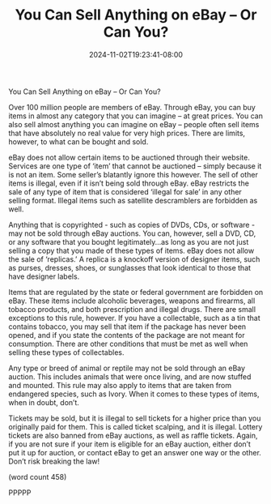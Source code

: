 ﻿---
title: "You Can Sell Anything on eBay – Or Can You?"
date: 2024-11-02T19:23:41-08:00
description: "eBay Tips for Web Success"
featured_image: "/images/eBay.jpg"
tags: ["eBay"]
---

You Can Sell Anything on eBay – Or Can You?

Over 100 million people are members of eBay. 
Through eBay, you can buy items in almost any 
category that you can imagine – at great prices. 
You can also sell almost anything you can 
imagine on eBay – people often sell items that have 
absolutely no real value for very high prices. There 
are limits, however, to what can be bought and sold. 

eBay does not allow certain items to be auctioned 
through their website. Services are one type of ‘item’ 
that cannot be auctioned – simply because it is not 
an item. Some seller’s blatantly ignore this however. 
The sell of other items is illegal, even if it isn’t being 
sold through eBay. eBay restricts the sale of any 
type of item that is considered ‘illegal for sale’ in any 
other selling format. Illegal items such as satellite 
descramblers are forbidden as well.

Anything that is copyrighted - such as copies of 
DVDs, CDs, or software - may not be sold through 
eBay auctions. You can, however, sell a DVD, CD, 
or any software that you bought legitimately…as 
long as you are not just selling a copy that you 
made of these types of items. eBay does not allow 
the sale of ‘replicas.’ A replica is a knockoff version 
of designer items, such as purses, dresses, shoes, 
or sunglasses that look identical to those that have 
designer labels. 

Items that are regulated by the state or federal 
government are forbidden on eBay. These items 
include alcoholic beverages, weapons and firearms, 
all tobacco products, and both prescription and 
illegal drugs. There are small exceptions to this rule, 
however. If you have a collectable, such as a tin that 
contains tobacco, you may sell that item if the 
package has never been opened, and if you state the 
contents of the package are not meant for 
consumption. There are other conditions that must be 
met as well when selling these types of collectables.

Any type or breed of animal or reptile may not be 
sold through an eBay auction. This includes animals 
that were once living, and are now stuffed and 
mounted. This rule may also apply to items that are 
taken from endangered species, such as Ivory. When 
it comes to these types of items, when in doubt, 
don’t.

Tickets may be sold, but it is illegal to sell tickets 
for a higher price than you originally paid for them. 
This is called ticket scalping, and it is illegal. 
Lottery tickets are also banned from eBay 
auctions, as well as raffle tickets. Again, if you are 
not sure if your item is eligible for an eBay auction, 
either don’t put it up for auction, or contact eBay to 
get an answer one way or the other. Don’t risk 
breaking the law!

(word count 458)

PPPPP

